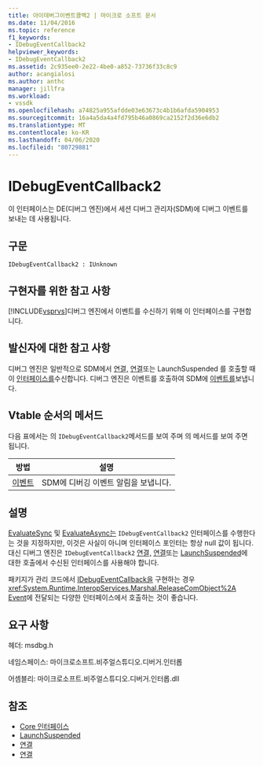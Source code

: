 ```yaml
---
title: 아이데버그이벤트콜백2 | 마이크로 소프트 문서
ms.date: 11/04/2016
ms.topic: reference
f1_keywords:
- IDebugEventCallback2
helpviewer_keywords:
- IDebugEventCallback2
ms.assetid: 2c935ee0-2e22-4be0-a852-73736f33c8c9
author: acangialosi
ms.author: anthc
manager: jillfra
ms.workload:
- vssdk
ms.openlocfilehash: a74825a955afdde03e63673c4b1b6afda5904953
ms.sourcegitcommit: 16a4a5da4a4fd795b46a0869ca2152f2d36e6db2
ms.translationtype: MT
ms.contentlocale: ko-KR
ms.lasthandoff: 04/06/2020
ms.locfileid: "80729881"
---
```

# <a name="idebugeventcallback2"></a>IDebugEventCallback2
이 인터페이스는 DE(디버그 엔진)에서 세션 디버그 관리자(SDM)에 디버그 이벤트를 보내는 데 사용됩니다.

## <a name="syntax"></a>구문

```
IDebugEventCallback2 : IUnknown
```

## <a name="notes-for-implementers"></a>구현자를 위한 참고 사항
 [!INCLUDE[vsprvs](../../../code-quality/includes/vsprvs_md.md)]디버그 엔진에서 이벤트를 수신하기 위해 이 인터페이스를 구현합니다.

## <a name="notes-for-callers"></a>발신자에 대한 참고 사항
 디버그 엔진은 일반적으로 SDM에서 [연결,](../../../extensibility/debugger/reference/idebugprogram2-attach.md) [연결](../../../extensibility/debugger/reference/idebugengine2-attach.md)또는 LaunchSuspended 를 호출할 때 이 [인터페이스를](../../../extensibility/debugger/reference/idebugenginelaunch2-launchsuspended.md)수신합니다. 디버그 엔진은 이벤트를 호출하여 SDM에 [이벤트를](../../../extensibility/debugger/reference/idebugeventcallback2-event.md)보냅니다.

## <a name="methods-in-vtable-order"></a>Vtable 순서의 메서드
 다음 표에서는 의 `IDebugEventCallback2`메서드를 보여 주며 의 메서드를 보여 주면 됩니다.

|방법|설명|
|------------|-----------------|
|[이벤트](../../../extensibility/debugger/reference/idebugeventcallback2-event.md)|SDM에 디버깅 이벤트 알림을 보냅니다.|

## <a name="remarks"></a>설명
 [EvaluateSync](../../../extensibility/debugger/reference/idebugexpression2-evaluatesync.md) 및 [EvaluateAsync는](../../../extensibility/debugger/reference/idebugexpression2-evaluateasync.md) `IDebugEventCallback2` 인터페이스를 수행한다는 것을 지정하지만, 이것은 사실이 아니며 인터페이스 포인터는 항상 null 값이 됩니다. 대신 디버그 엔진은 `IDebugEventCallback2` [연결,](../../../extensibility/debugger/reference/idebugprogram2-attach.md) [연결](../../../extensibility/debugger/reference/idebugengine2-attach.md)또는 [LaunchSuspended](../../../extensibility/debugger/reference/idebugenginelaunch2-launchsuspended.md)에 대한 호출에서 수신된 인터페이스를 사용해야 합니다.

 패키지가 관리 코드에서 [IDebugEventCallback을](../../../extensibility/debugger/reference/idebugeventcallback2.md) 구현하는 경우 <xref:System.Runtime.InteropServices.Marshal.ReleaseComObject%2A> [Event](../../../extensibility/debugger/reference/idebugeventcallback2-event.md)에 전달되는 다양한 인터페이스에서 호출하는 것이 좋습니다.

## <a name="requirements"></a>요구 사항
 헤더: msdbg.h

 네임스페이스: 마이크로소프트.비주얼스튜디오.디버거.인터롭

 어셈블리: 마이크로소프트.비주얼스튜디오.디버거.인터롭.dll

## <a name="see-also"></a>참조
- [Core 인터페이스](../../../extensibility/debugger/reference/core-interfaces.md)
- [LaunchSuspended](../../../extensibility/debugger/reference/idebugenginelaunch2-launchsuspended.md)
- [연결](../../../extensibility/debugger/reference/idebugprogram2-attach.md)
- [연결](../../../extensibility/debugger/reference/idebugengine2-attach.md)
